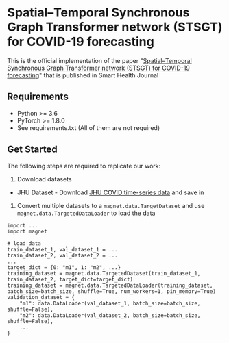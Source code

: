 # Spatial–Temporal Synchronous Graph Transformer network (STSGT) for COVID-19 forecasting

This is the official implementation of the paper "[Spatial–Temporal Synchronous Graph Transformer network (STSGT) for COVID-19 forecasting](https://www.sciencedirect.com/science/article/pii/S2352648322000824)" that is published in Smart Health Journal

## Requirements
* Python >= 3.6
* PyTorch >= 1.8.0
* See requirements.txt (All of them are not required)

## Get Started
The following steps are required to replicate our work:

1. Download datasets
* JHU Dataset - Download [JHU COVID time-series data](https://github.com/CSSEGISandData/COVID-19/tree/master/csse_covid_19_data/csse_covid_19_time_series) and save in 

1. Convert multiple datasets to a `magnet.data.TargetDataset` and use `magnet.data.TargetedDataLoader` to load the data
```
import ...
import magnet

# load data
train_dataset_1, val_dataset_1 = ...
train_dataset_2, val_dataset_2 = ...
...
target_dict = {0: "m1", 1: "m2", ...}
training_dataset = magnet.data.TargetedDataset(train_dataset_1, train_dataset_2, target_dict=target_dict)
training_dataset = magnet.data.TargetedDataLoader(training_dataset, batch_size=batch_size, shuffle=True, num_workers=1, pin_memory=True)
validation_dataset = {
    "m1": data.DataLoader(val_dataset_1, batch_size=batch_size, shuffle=False),
    "m2": data.DataLoader(val_dataset_2, batch_size=batch_size, shuffle=False),
	...
}
```

